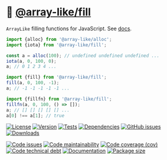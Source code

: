 :icecream: [@array-like/fill](https://array-like.github.io/fill)
==

`ArrayLike` filling functions for JavaScript.
See [docs](https://array-like.github.io/fill/index.html).

```js
import {alloc} from '@array-like/alloc';
import {iota} from '@array-like/fill';

const a = alloc(100); // undefined undefined undefined ...
iota(a, 0, 100, 0);
a; // 0 1 2 3 4 ...

import {fill} from '@array-like/fill';
fill(a, 0, 100, -1);
a; // -1 -1 -1 -1 -1 ...

import {fillfn} from '@array-like/fill';
fillfn(a, 0, 100, () => []);
a; // [] [] [] [] [] ...
a[0] !== a[1]; // true
```

[![License](https://img.shields.io/github/license/array-like/fill.svg)](https://raw.githubusercontent.com/array-like/fill/main/LICENSE)
[![Version](https://img.shields.io/npm/v/@array-like/fill.svg)](https://www.npmjs.org/package/@array-like/fill)
[![Tests](https://img.shields.io/github/workflow/status/array-like/fill/ci:cover?event=push&label=tests)](https://github.com/array-like/fill/actions/workflows/ci:cover.yml?query=branch:main)
[![Dependencies](https://img.shields.io/librariesio/github/array-like/fill.svg)](https://github.com/array-like/fill/network/dependencies)
[![GitHub issues](https://img.shields.io/github/issues/array-like/fill.svg)](https://github.com/array-like/fill/issues)
[![Downloads](https://img.shields.io/npm/dm/@array-like/fill.svg)](https://www.npmjs.org/package/@array-like/fill)

[![Code issues](https://img.shields.io/codeclimate/issues/array-like/fill.svg)](https://codeclimate.com/github/array-like/fill/issues)
[![Code maintainability](https://img.shields.io/codeclimate/maintainability/array-like/fill.svg)](https://codeclimate.com/github/array-like/fill/trends/churn)
[![Code coverage (cov)](https://img.shields.io/codecov/c/gh/array-like/fill/main.svg)](https://codecov.io/gh/array-like/fill)
[![Code technical debt](https://img.shields.io/codeclimate/tech-debt/array-like/fill.svg)](https://codeclimate.com/github/array-like/fill/trends/technical_debt)
[![Documentation](https://array-like.github.io/fill/badge.svg)](https://array-like.github.io/fill/source.html)
[![Package size](https://img.shields.io/bundlephobia/minzip/@array-like/fill)](https://bundlephobia.com/result?p=@array-like/fill)

